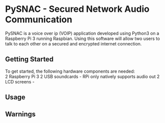 # PySNAC - Secured Network Audio Communication

PySNAC is a voice over ip (VOIP) application developed using Python3 on a Raspberry Pi 3 running Raspbian.
Using this software will allow two users to talk to each other on a secured and encrypted internet connection.

## Getting Started

To get started, the following hardware components are needed:<br/>
  2 Raspberry Pi 3
  2 USB soundcards
    - RPi only natively supports audio out
  2 LCD screens
    - 

## Usage

## Warnings

